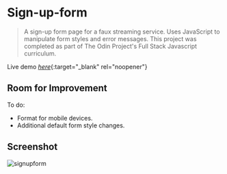 # Sign-up-form
> A sign-up form page for a faux streaming service. Uses JavaScript to manipulate form styles and error messages. This project was completed as part of The Odin Project's Full Stack Javascript curriculum.

Live demo [_here_](https://doozles411.github.io/Sign-up-form/){:target="_blank" rel="noopener"}

## Room for Improvement
To do:
- Format for mobile devices.
- Additional default form style changes.

## Screenshot
![signupform](https://user-images.githubusercontent.com/96557009/180674558-0a2c4f5d-cbae-44e6-a5f1-ee44679b5fe0.png)

